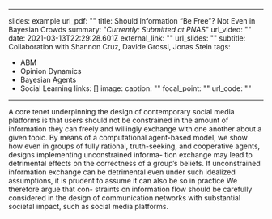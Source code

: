 
---
slides: example
url_pdf: ""
title: Should Information “Be Free”? Not Even in Bayesian Crowds
summary: "*Currently: Submitted at PNAS*"
url_video: ""
date: 2021-03-13T22:29:28.601Z
external_link: ""
url_slides: ""
subtitle: Collaboration with Shannon Cruz, Davide Grossi, Jonas Stein
tags:
  - ABM
  - Opinion Dynamics
  - Bayesian Agents
  - Social Learning
links: []
image:
  caption: ""
  focal_point: ""
url_code: ""
---
A core tenet underpinning the design of contemporary social media
platforms is that users should not be constrained in the amount of
information they can freely and willingly exchange with one another
about a given topic. By means of a computational agent-based model,
we show how even in groups of fully rational, truth-seeking, and
cooperative agents, designs implementing unconstrained informa-
tion exchange may lead to detrimental effects on the correctness
of a group’s beliefs. If unconstrained information exchange can be
detrimental even under such idealized assumptions, it is prudent to
assume it can also be so in practice We therefore argue that con-
straints on information flow should be carefully considered in the
design of communication networks with substantial societal impact,
such as social media platforms.
